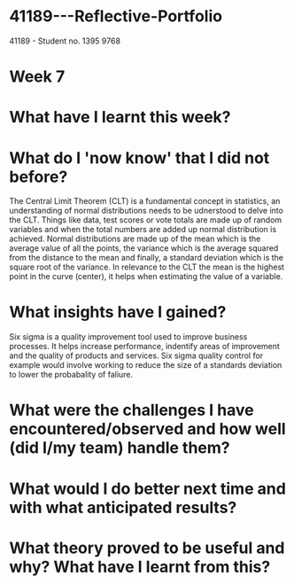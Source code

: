 # 41189---Reflective-Portfolio 

41189 - Student no. 1395 9768 
# Week 7

# What have I learnt this week? 


# What do I 'now know' that I did not before? 

The Central Limit Theorem (CLT) is a fundamental concept in statistics, an understanding of normal distributions needs to be udnerstood to delve into the CLT. Things like data, test scores or vote totals are made up of random variables and when the total numbers are added up normal distribution is achieved. Normal distributions are made up of the mean which is the average value of all the points, the variance which is the average squared from the distance to the mean and finally, a standard deviation which is the square root of the variance. In relevance to the CLT the mean is the highest point in the curve (center), it helps when estimating the value of a variable. 

# What insights have I gained? 

Six sigma is a quality improvement tool used to improve business processes. It helps increase performance, indentify areas of improvement and the quality of products and services. Six sigma quality control for example would involve working to reduce the size of a standards deviation to lower the probabality of faliure. 

# What were the challenges I have encountered/observed and how well (did I/my team) handle them? 


# What would I do better next time and with what anticipated results? 


# What theory proved to be useful and why? What have I learnt from this? 

